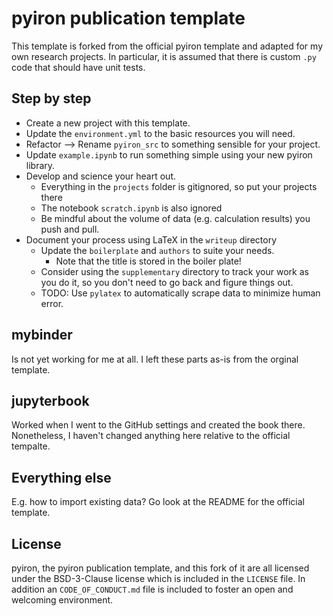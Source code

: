 # pyiron publication template

This template is forked from the official pyiron template and adapted for my own research projects.
In particular, it is assumed that there is custom `.py` code that should have unit tests.

## Step by step

* Create a new project with this template.
* Update the `environment.yml` to the basic resources you will need.
* Refactor --> Rename `pyiron_src` to something sensible for your project.
* Update `example.ipynb` to run something simple using your new pyiron library.
* Develop and science your heart out.
    * Everything in the `projects` folder is gitignored, so put your projects there 
    * The notebook `scratch.ipynb` is also ignored
    * Be mindful about the volume of data (e.g. calculation results) you push and pull.
* Document your process using LaTeX in the `writeup` directory
    * Update the `boilerplate` and `authors` to suite your needs.
      * Note that the title is stored in the boiler plate!
    * Consider using the `supplementary` directory to track your work as you do it, so you don't need to go back and figure things out.
    * TODO: Use `pylatex` to automatically scrape data to minimize human error.

## mybinder

Is not yet working for me at all.
I left these parts as-is from the orginal template.

## jupyterbook

Worked when I went to the GitHub settings and created the book there.
Nonetheless, I haven't changed anything here relative to the official tempalte.

## Everything else

E.g. how to import existing data?
Go look at the README for the official template.

## License
pyiron, the pyiron publication template, and this fork of it are all licensed under the BSD-3-Clause license which is included in the `LICENSE` file. 
In addition an `CODE_OF_CONDUCT.md` file is included to foster an open and welcoming environment.
